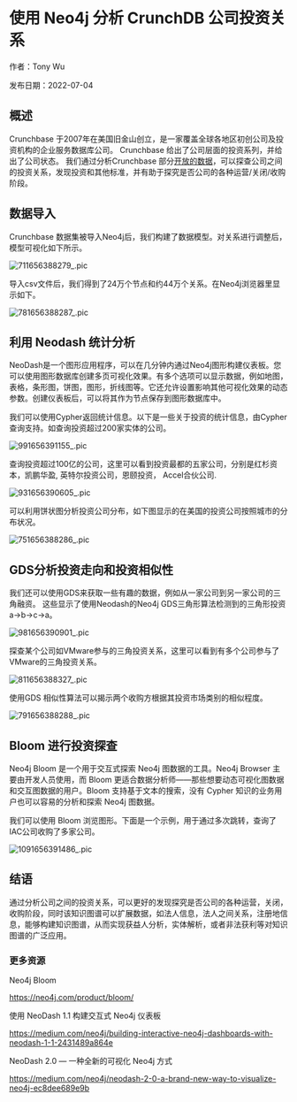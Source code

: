 # 使用 Neo4j 分析 CrunchDB 公司投资关系

作者：Tony Wu

发布日期：2022-07-04

## 概述

Crunchbase 于2007年在美国旧金山创立，是一家覆盖全球各地区初创公司及投资机构的企业服务数据库公司。 Crunchbase 给出了公司层面的投资系列，并给出了公司状态。 我们通过分析Crunchbase 部分[开放的数据](https://www.kaggle.com/datasets/arindam235/startup-investments-crunchbase)，可以探查公司之间的投资关系，发现投资和其他标准，并有助于探究是否公司的各种运营/关闭/收购阶段。

## 数据导入

Crunchbase 数据集被导入Neo4j后，我们构建了数据模型。对关系进行调整后，模型可视化如下所示。

![711656388279_.pic](analyze-crunchbase-investments-with-neo4j/711656388279_.pic.jpg)

导入csv文件后，我们得到了24万个节点和约44万个关系。在Neo4j浏览器里显示如下。

![781656388287_.pic](analyze-crunchbase-investments-with-neo4j/781656388287_.pic.jpg)

## 利用 Neodash 统计分析

NeoDash是一个图形应用程序，可以在几分钟内通过Neo4j图形构建仪表板。您可以使用图形数据库创建多页可视化效果。有多个选项可以显示数据，例如地图，表格，条形图，饼图，图形，折线图等。它还允许设置影响其他可视化效果的动态参数。创建仪表板后，可以将其作为节点保存到图形数据库中。

我们可以使用Cypher返回统计信息。以下是一些关于投资的统计信息，由Cypher查询支持。如查询投资超过200家实体的公司。

![991656391155_.pic](analyze-crunchbase-investments-with-neo4j/991656391155_.pic.jpg)

查询投资超过100亿的公司，这里可以看到投资最都的五家公司，分别是红杉资本，凯鹏华盈, 英特尔投资公司，恩颐投资， Accel合伙公司.

![931656390605_.pic](analyze-crunchbase-investments-with-neo4j/931656390605_.pic.jpg)

可以利用饼状图分析投资公司分布，如下图显示的在美国的投资公司按照城市的分布状况。

![751656388286_.pic](analyze-crunchbase-investments-with-neo4j/751656388286_.pic.jpg)

## GDS分析投资走向和投资相似性

我们还可以使用GDS来获取一些有趣的数据，例如从一家公司到另一家公司的三角融资。 这些显示了使用Neodash的Neo4j GDS三角形算法检测到的三角形投资a->b->c->a。

![981656390901_.pic](analyze-crunchbase-investments-with-neo4j/981656390901_.pic.jpg)

探查某个公司如VMware参与的三角投资关系，这里可以看到有多个公司参与了VMware的三角投资关系。

![811656388327_.pic](analyze-crunchbase-investments-with-neo4j/811656388327_.pic.jpg)

使用GDS 相似性算法可以揭示两个收购方根据其投资市场类别的相似程度。

![791656388288_.pic](analyze-crunchbase-investments-with-neo4j/791656388288_.pic.jpg)

## Bloom 进行投资探查

Neo4j Bloom 是一个用于交互式探索 Neo4j 图数据的工具。Neo4j Browser 主要由开发人员使用，而 Bloom 更适合数据分析师——那些想要动态可视化图数据和交互图数据的用户。Bloom 支持基于文本的搜索，没有 Cypher 知识的业务用户也可以容易的分析和探索 Neo4j 图数据。

我们可以使用 Bloom 浏览图形。下面是一个示例，用于通过多次跳转，查询了IAC公司收购了多家公司。

![1091656391486_.pic](analyze-crunchbase-investments-with-neo4j/1091656391486_.pic.jpg)

## 结语

通过分析公司之间的投资关系，可以更好的发现探究是否公司的各种运营，关闭，收购阶段，同时该知识图谱可以扩展数据，如法人信息，法人之间关系，注册地信息，能够构建知识图谱，从而实现获益人分析，实体解析，或者非法获利等对知识图谱的广泛应用。

### 更多资源

Neo4j Bloom

https://neo4j.com/product/bloom/ 

使用 NeoDash 1.1 构建交互式 Neo4j 仪表板

https://medium.com/neo4j/building-interactive-neo4j-dashboards-with-neodash-1-1-2431489a864e

NeoDash 2.0 — 一种全新的可视化 Neo4j 方式

https://medium.com/neo4j/neodash-2-0-a-brand-new-way-to-visualize-neo4j-ec8dee689e9b

